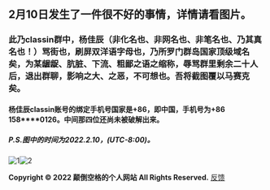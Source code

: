 ## 2月10日发生了一件很不好的事情，详情请看图片。  
### 此乃classin群中，杨佳辰（非化名也、非网名也、非笔名也、乃其真名也！）骂街也，刷屏双洋语字母也，乃所罗门群岛国家顶级域名矣，为某龌龊、肮脏、下流、粗鄙之语之缩称，辱骂群里剩余二十人后，退出群聊，影响之大、之恶，不可想也。吾将截图覆以马赛克矣。  
#### 杨佳辰classin账号的绑定手机号国家是+86，即中国，手机号为+86 158\*\*\*\*0126。中间那四位还尚未被破解出来。   
##### P.S.图中的时间为2022.2.10，(UTC-8:00)。 
![1](https://user-images.githubusercontent.com/94299076/153521754-d1e487b7-fd22-406c-81fb-964f1c261d87.jpg)![2](https://user-images.githubusercontent.com/94299076/153521762-1cc34889-fb27-471c-9a78-ec39f5181431.jpeg)  

<!-- Global site tag (gtag.js) - Google Analytics -->
<script async src="https://www.googletagmanager.com/gtag/js?id=G-BWE6YV1C8S"></script>
<script>
  window.dataLayer = window.dataLayer || [];
  function gtag(){dataLayer.push(arguments);}
  gtag('js', new Date());

  gtag('config', 'G-BWE6YV1C8S');
</script>

**Copyright © 2022 颠倒空格的个人网站 All Rights Reserved.**   [反馈](https://support.qq.com/products/378149)
